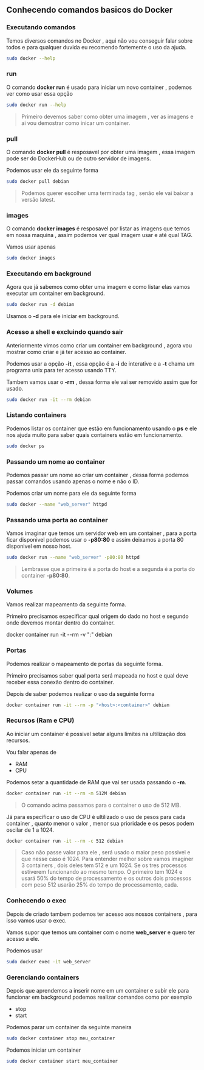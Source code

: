 ## Conhecendo comandos basicos do Docker
### Executando comandos
Temos diversos comandos no Docker , aqui não vou conseguir falar sobre todos e para qualquer duvida eu recomendo fortemente o uso da ajuda.
```sh
sudo docker --help
```


### run
O comando **docker run** é usado para iniciar um novo container , podemos ver como usar essa opção
```sh
sudo docker run --help
```

> Primeiro devemos saber como obter uma imagem , ver as imagens e ai vou demostrar como inicar um container.

### pull
O comando **docker pull** é resposavel por obter uma imagem , essa imagem pode ser do DockerHub ou de outro servidor de imagens.

Podemos usar ele da seguinte forma
```sh
sudo docker pull debian
```
> Podemos querer escolher uma terminada tag , senão ele vai baixar a versão latest.

### images
O comando **docker images** é resposavel por listar as imagens que temos em nossa maquina , assim podemos ver qual imagem usar e até qual TAG.

Vamos usar apenas
```sh
sudo docker images
```

### Executando em background
Agora que já sabemos como obter uma imagem e como listar elas vamos executar um container em background.
```sh 
sudo docker run -d debian
```

Usamos o **-d** para ele iniciar em background.

### Acesso a shell e excluindo quando sair
Anteriormente vimos como criar um container em background , agora vou mostrar como criar e já ter acesso ao container.

Podemos usar a opção **-it** , essa opção é a **-i** de interative e a **-t** chama um programa unix para ter acesso usando TTY.

Tambem vamos usar o **-rm** , dessa forma ele vai ser removido assim que for usado.
```sh
sudo docker run -it --rm debian
```

### Listando containers
Podemos listar os container que estão em funcionamento usando o **ps** e ele nos ajuda muito para saber quais containers estão em funcionamento.
```sh
sudo docker ps
```

### Passando um nome ao container
Podemos passar um nome ao criar um container , dessa forma podemos passar comandos usando apenas o nome e não o ID.

Podemos criar um nome para ele da seguinte forma
```sh
sudo docker --name "web_server" httpd
```

### Passando uma porta ao container
Vamos imaginar que temos um servidor web em um container , para a porta ficar disponivel podemos usar o **-p80:80** e assim deixamos a porta 80 disponivel em nosso host.
```sh
sudo docker run --name "web_server" -p80:80 httpd
```

> Lembrasse que a primeira é a porta do host e a segunda é a porta do container **-p80:80**.

### Volumes
Vamos realizar mapeamento da seguinte forma.

Primeiro precisamos especificar qual origem do dado no host e segundo onde devemos montar dentro do container.

docker container run -it --rm -v "<host>:<container>" debian


### Portas
Podemos realizar o mapeamento de portas da seguinte forma.

Primeiro precisamos saber qual porta será mapeada no host e qual deve receber essa conexão dentro do container.

Depois de saber podemos realizar o uso da seguinte forma
```sh
docker container run -it --rm -p "<host>:<container>" debian
```

### Recursos (Ram e CPU)
Ao iniciar um container é possivel setar alguns limites na ultilização dos recursos.

Vou falar apenas de 
- RAM
- CPU

Podemos setar a quantidade de RAM que vai ser usada passando o **-m**.
```sh
docker container run -it --rm -m 512M debian
```
> O comando acima passamos para o container o uso de 512 MB.

Já para especificar o uso de CPU é ultilizado o uso de pesos para cada container , quanto menor o valor , menor sua prioridade e os pesos podem oscilar de 1 a 1024.
```sh
docker container run -it --rm -c 512 debian
```
> Caso não passe valor para ele , será usado o maior peso possivel e que nesse caso é 1024.
> Para entender melhor sobre vamos imaginer 3 containers , dois deles tem 512 e um 1024. Se os tres processos estiverem funcionando ao mesmo tempo. O primeiro tem 1024 e usará 50% do tempo de processamento e os outros dois processos com peso 512 usarão 25% do tempo de processamento, cada.


### Conhecendo o exec
Depois de criado tambem podemos ter acesso aos nossos containers , para isso vamos usar o exec.

Vamos supor que temos um container com o nome **web_server** e quero ter acesso a ele.

Podemos usar
```sh
sudo docker exec -it web_server
```

### Gerenciando containers
Depois que aprendemos a inserir nome em um container e subir ele para funcionar em background podemos realizar comandos como por exemplo
- stop
- start 

Podemos parar um container da seguinte maneira
```sh
sudo docker container stop meu_container
```

Podemos iniciar um container 
```sh
sudo docker container start meu_container
```